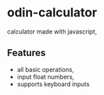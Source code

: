 # odin-calculator

calculator made with javascript,

## Features

- all basic operations,
- input float numbers,
- supports keyboard inputs
